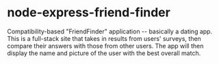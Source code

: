 # node-express-friend-finder
Compatibility-based "FriendFinder" application -- basically a dating app. This is a full-stack site that takes in results from users' surveys, then compare their answers with those from other users. The app will then display the name and picture of the user with the best overall match. 
